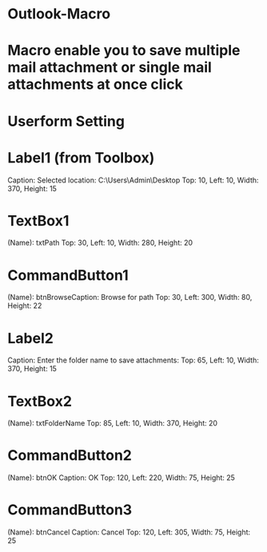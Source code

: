 # Outlook-Macro
# Macro enable you to save multiple mail attachment or single mail attachments at once click 
# Userform Setting
# Label1 (from Toolbox)
Caption: Selected location: C:\Users\Admin\Desktop
Top: 10, Left: 10, Width: 370, Height: 15
# TextBox1
(Name): txtPath
Top: 30, Left: 10, Width: 280, Height: 20
# CommandButton1
(Name): btnBrowseCaption: Browse for path
Top: 30, Left: 300, Width: 80, Height: 22
# Label2
Caption: Enter the folder name to save attachments:
Top: 65, Left: 10, Width: 370, Height: 15
# TextBox2
(Name): txtFolderName
Top: 85, Left: 10, Width: 370, Height: 20
# CommandButton2
(Name): btnOK
Caption: OK
Top: 120, Left: 220, Width: 75, Height: 25
# CommandButton3
(Name): btnCancel
Caption: Cancel
Top: 120, Left: 305, Width: 75, Height: 25
